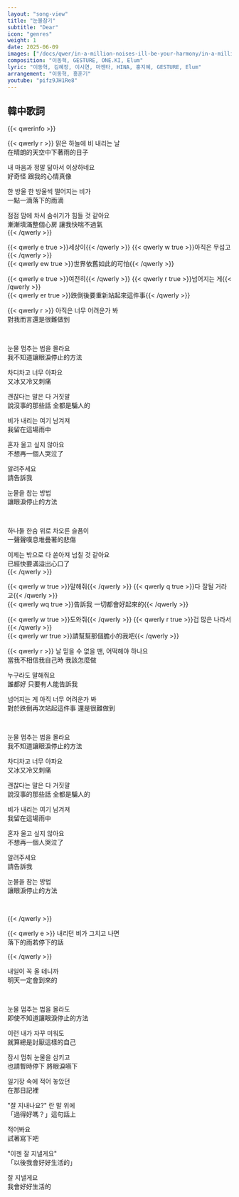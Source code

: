 ```yaml
---
layout: "song-view"
title: "눈물참기"
subtitle: "Dear"
icon: "genres"
weight: 1
date: 2025-06-09
images: ["/docs/qwer/in-a-million-noises-ill-be-your-harmony/in-a-million-noises-ill-be-your-harmony.jpg"]
composition: "이동혁, GESTURE, ONE.KI, Elum"
lyric: "이동혁, 김혜정, 이시연, 마젠타, HINA, 홍지혜, GESTURE, Elum"
arrangement: "이동혁, 홍훈기"
youtube: "pifz9JH1Re8"
---
```


## 韓中歌詞

{{< qwerinfo >}}

{{< qwerly r >}}
맑은 하늘에 비 내리는 날  
在晴朗的天空中下著雨的日子  

내 마음과 정말 닮아서 이상하네요  
好奇怪 跟我的心情真像  

한 방울 한 방울씩 떨어지는 비가  
一點一滴落下的雨滴  

점점 맘에 차서 숨쉬기가 힘들 것 같아요  
漸漸填滿整個心房 讓我快喘不過氣  
{{< /qwerly >}}

{{< qwerly e true >}}세상이{{< /qwerly >}} {{< qwerly w true >}}아직은 무섭고{{< /qwerly >}}  
{{< qwerly ew true >}}世界依舊如此的可怕{{< /qwerly >}}  

{{< qwerly e true >}}여전히{{< /qwerly >}} {{< qwerly r true >}}넘어지는 게{{< /qwerly >}}  
{{< qwerly er true >}}跌倒後要重新站起來這件事{{< /qwerly >}}  

{{< qwerly r >}}
아직은 너무 어려운가 봐  
對我而言還是很難做到  

<br>

눈물 멈추는 법을 몰라요  
我不知道讓眼淚停止的方法  

차디차고 너무 아파요  
又冰又冷又刺痛  

괜찮다는 말은 다 거짓말  
說沒事的那些話 全都是騙人的  

비가 내리는 여기 남겨져  
我留在這場雨中  

혼자 울고 싶지 않아요  
不想再一個人哭泣了

알려주세요  
請告訴我  

눈물을 참는 방법  
讓眼淚停止的方法  

<br>

하나둘 한숨 위로 차오른 슬픔이  
一聲聲嘆息堆疊著的悲傷  

이제는 밖으로 다 쏟아져 넘칠 것 같아요  
已經快要滿溢出心口了  
{{< /qwerly >}}

{{< qwerly w true >}}말해줘{{< /qwerly >}} {{< qwerly q true >}}다 잘될 거라고{{< /qwerly >}}  
{{< qwerly wq true >}}告訴我 一切都會好起來的{{< /qwerly >}}  

{{< qwerly w true >}}도와줘{{< /qwerly >}} {{< qwerly r true >}}겁 많은 나라서{{< /qwerly >}}  
{{< qwerly wr true >}}請幫幫那個膽小的我吧{{< /qwerly >}}  

{{< qwerly r >}}
날 믿을 수 없을 땐, 어떡해야 하나요  
當我不相信我自己時 我該怎麼做  

누구라도 말해줘요  
誰都好 只要有人能告訴我  

넘어지는 게 아직 너무 어려운가 봐  
對於跌倒再次站起這件事 還是很難做到  

<br>

눈물 멈추는 법을 몰라요  
我不知道讓眼淚停止的方法  

차디차고 너무 아파요  
又冰又冷又刺痛  

괜찮다는 말은 다 거짓말  
說沒事的那些話 全都是騙人的  

비가 내리는 여기 남겨져  
我留在這場雨中  

혼자 울고 싶지 않아요  
不想再一個人哭泣了

알려주세요  
請告訴我  

눈물을 참는 방법  
讓眼淚停止的方法  

<br>

{{< /qwerly >}}

{{< qwerly e >}}
내리던 비가 그치고 나면  
落下的雨若停下的話  

{{< /qwerly >}}

내일이 꼭 올 테니까  
明天一定會到來的  

<br>

눈물 멈추는 법을 몰라도  
即使不知道讓眼淚停止的方法  

이런 내가 자꾸 미워도  
就算總是討厭這樣的自己  

잠시 멈춰 눈물을 삼키고  
也請暫時停下 將眼淚嚥下  

일기장 속에 적어 놓았던  
在那日記裡  

"잘 지내나요?" 란 말 위에  
「過得好嗎？」這句話上  

적어봐요  
試著寫下吧  

"이젠 잘 지낼게요"  
「以後我會好好生活的」  

잘 지낼게요  
我會好好生活的  
